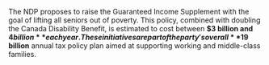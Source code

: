 The NDP proposes to raise the Guaranteed Income Supplement with the goal of lifting all seniors out of poverty. This policy, combined with doubling the Canada Disability Benefit, is estimated to cost between **$3 billion and $4 billion** each year. These initiatives are part of the party's overall **$19 billion** annual tax policy plan aimed at supporting working and middle-class families.
